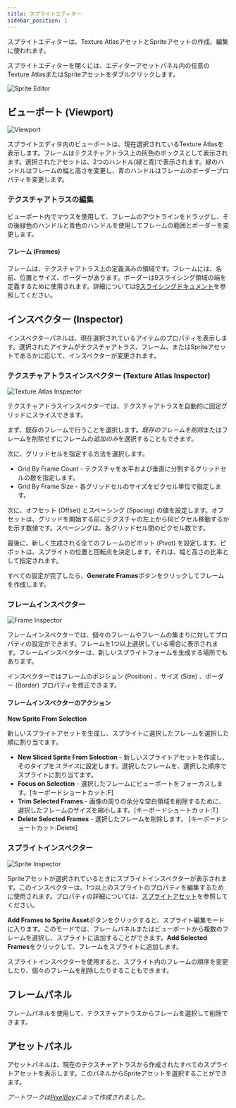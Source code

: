 ```yaml
---
title: スプライトエディター
sidebar_position: 1
---
```


スプライトエディターは、Texture AtlasアセットとSpriteアセットの作成、編集に使われます。

スプライトエディターを開くには、エディターアセットパネル内の任意のTexture AtlasまたはSpriteアセットをダブルクリックします。

![Sprite Editor][1]

## ビューポート (Viewport)

![Viewport][2]

スプライトエディタ内のビューポートは、現在選択されているTexture Atlasを表示します。フレームはテクスチャアトラス上の灰色のボックスとして表示されます。選択されたアセットは、2つのハンドル(緑と青)で表示されます。緑のハンドルはフレームの幅と高さを変更し、青のハンドルはフレームのボーダープロパティを変更します。

### テクスチャアトラスの編集

ビューポート内でマウスを使用して、フレームのアウトラインをドラッグし、その後緑色のハンドルと青色のハンドルを使用してフレームの範囲とボーダーを変更します。

#### フレーム (Frames)

フレームは、テクスチャアトラス上の定義済みの領域です。フレームには、名前、位置とサイズ、ボーダーがあります。ボーダーは9スライシング領域の端を定義するために使用されます。詳細については[9スライシングドキュメント][7]を参照してください。

## インスペクター (Inspector)

インスペクターパネルは、現在選択されているアイテムのプロパティを表示します。選択されたアイテムがテクスチャアトラス、フレーム、またはSpriteアセットであるかに応じて、インスペクターが変更されます。

### テクスチャアトラスインスペクター (Texture Atlas Inspector)

![Texture Atlas Inspector][3]

テクスチャアトラスインスペクターでは、テクスチャアトラスを自動的に固定グリッドにスライスできます。

まず、既存のフレームで行うことを選択します。*既存のフレームを削除*またはフレームを削除せずにフレームの*追加のみ*を選択することもできます。

次に、グリッドセルを指定する方法を選択します。

* Grid By Frame Count - テクスチャを水平および垂直に分割するグリッドセルの数を指定します。
* Grid By Frame Size - 各グリッドセルのサイズをピクセル単位で指定します。

次に、オフセット (Offset) とスペーシング (Spacing) の値を設定します。オフセットは、グリッドを開始する前にテクスチャの左上から何ピクセル移動するかを示す数値です。スペーシングは、各グリッドセル間のピクセル数です。

最後に、新しく生成される全てのフレームのピボット (Pivot) を設定します。ピボットは、スプライトの位置と回転点を決定します。それは、幅と高さの比率として指定されます。

すべての設定が完了したら、**Generate Frames**ボタンをクリックしてフレームを作成します。

### フレームインスペクター

![Frame Inspector][4]

フレームインスペクターでは、個々のフレームやフレームの集まりに対してプロパティの設定ができます。フレームを1つ以上選択している場合に表示されます。フレームインスペクターは、新しいスプライトフォームを生成する場所でもあります。

インスペクターではフレームのポジション (Position) 、サイズ (Size) 、ボーダー (Border) プロパティを修正できます。

#### フレームインスペクターのアクション

**New Sprite From Selection**

新しいスプライトアセットを生成し、スプライトに選択したフレームを選択した順に割り当てます。

 * **New Sliced Sprite From Selection** - 新しいスプライトアセットを作成し、そのタイプを*スライス*に設定します。選択したフレームを、選択した順序でスプライトに割り当てます。
 * **Focus on Selection** - 選択したフレームにビューポートをフォーカスします。[キーボードショートカット:F]
 * **Trim Selected Frames** - 画像の周りの余分な空白領域を削除するために、選択したフレームのサイズを縮小します。[キーボードショートカット:T]
 * **Delete Selected Frames** - 選択したフレームを削除します。 [キーボードショートカット:Delete]

### スプライトインスペクター

![Sprite Inspector][5]

Spriteアセットが選択されているときにスプライトインスペクターが表示されます。このインスペクターは、1つ以上のスプライトのプロパティを編集するために使用されます。プロパティの詳細については、[スプライトアセット][6]を参照してください。

**Add Frames to Sprite Asset**ボタンをクリックすると、スプライト編集モードに入ります。このモードでは、フレームパネルまたはビューポートから複数のフレームを選択し、スプライトに追加することができます。**Add Selected Frames**をクリックして、フレームをスプライトに追加します。

スプライトインスペクターを使用すると、スプライト内のフレームの順序を変更したり、個々のフレームを削除したりすることもできます。

## フレームパネル

フレームパネルを使用して、テクスチャアトラスからフレームを選択して削除できます。

## アセットパネル

アセットパネルは、現在のテクスチャアトラスから作成されたすべてのスプライトアセットを表示します。このパネルからSpriteアセットを選択することができます。

*アートワークは[PixelBoy](https://twitter.com/2pblog1)によって作成されました。*

[1]: /images/user-manual/2D/sprite-editor/sprite-editor-highlights.jpg
[2]: /images/user-manual/2D/sprite-editor/viewport.jpg
[3]: /images/user-manual/2D/sprite-editor/texture-atlas-inspector.jpg
[4]: /images/user-manual/2D/sprite-editor/frame-inspector.jpg
[5]: /images/user-manual/2D/sprite-editor/sprite-inspector.jpg
[6]: /user-manual/assets/sprites/
[7]: /user-manual/2D/9-slicing/
